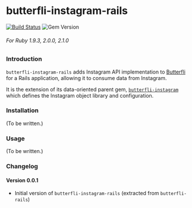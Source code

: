 butterfli-instagram-rails
==========

[![Build Status](https://travis-ci.org/delner/butterfli-instagram-rails.svg?branch=master)](https://travis-ci.org/delner/butterfli-instagram-rails) ![Gem Version](https://badge.fury.io/rb/butterfli-instagram-rails.svg)
###### *For Ruby 1.9.3, 2.0.0, 2.1.0*

### Introduction

`butterfli-instagram-rails` adds Instagram API implementation to [Butterfli](https://github.com/delner/butterfli) for a Rails application, allowing it to consume data from Instagram.

It is the extension of its data-oriented parent gem, [`butterfli-instagram`](https://github.com/delner/butterfli-instagram) which defines the Instagram object library and configuration.

### Installation

(To be written.)

### Usage

(To be written.)

### Changelog

#### Version 0.0.1

 - Initial version of `butterfli-instagram-rails` (extracted from `butterfli-rails`)
